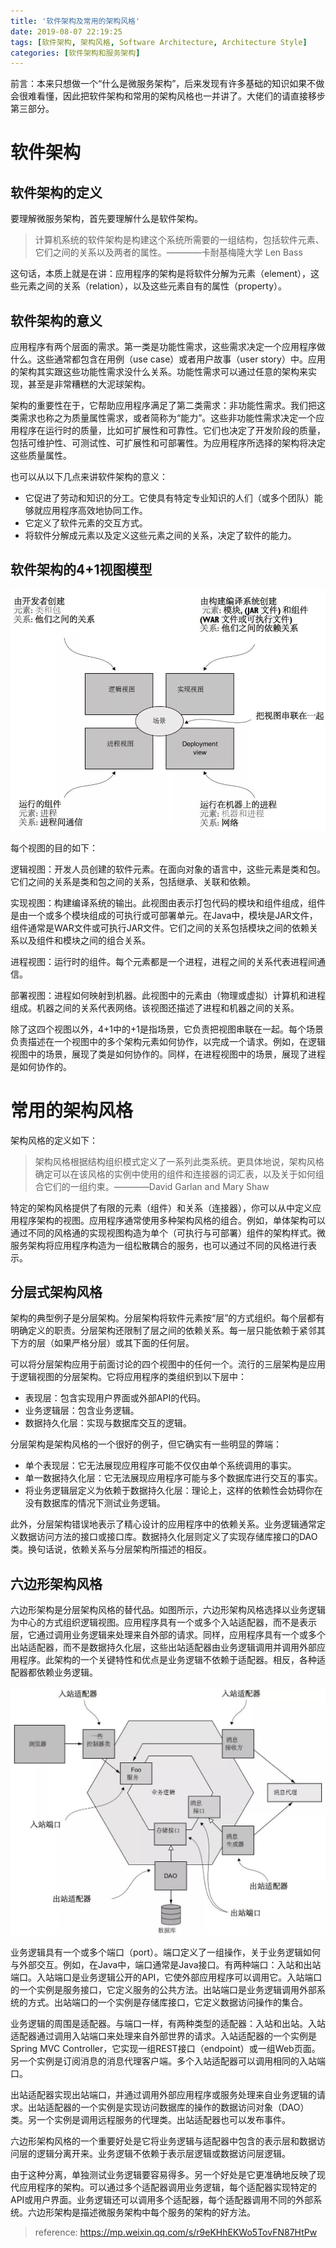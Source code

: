 ```yaml
---
title: '软件架构及常用的架构风格'
date: 2019-08-07 22:19:25
tags: [软件架构, 架构风格, Software Architecture, Architecture Style]
categories: [软件架构和服务架构]
---
```


前言：本来只想做一个“什么是微服务架构”，后来发现有许多基础的知识如果不做会很难看懂，因此把软件架构和常用的架构风格也一并讲了。大佬们的请直接移步第三部分。

# 软件架构

## 软件架构的定义

要理解微服务架构，首先要理解什么是软件架构。

> 计算机系统的软件架构是构建这个系统所需要的一组结构，包括软件元素、它们之间的关系以及两者的属性。————卡耐基梅隆大学 Len Bass

这句话，本质上就是在讲：应用程序的架构是将软件分解为元素（element），这些元素之间的关系（relation），以及这些元素自有的属性（property）。

## 软件架构的意义

应用程序有两个层面的需求。第一类是功能性需求，这些需求决定一个应用程序做什么。这些通常都包含在用例（use case）或者用户故事（user story）中。应用的架构其实跟这些功能性需求没什么关系。功能性需求可以通过任意的架构来实现，甚至是非常糟糕的大泥球架构。

架构的重要性在于，它帮助应用程序满足了第二类需求：非功能性需求。我们把这类需求也称之为质量属性需求，或者简称为“能力”。这些非功能性需求决定一个应用程序在运行时的质量，比如可扩展性和可靠性。它们也决定了开发阶段的质量，包括可维护性、可测试性、可扩展性和可部署性。为应用程序所选择的架构将决定这些质量属性。

也可以从以下几点来讲软件架构的意义：

- 它促进了劳动和知识的分工。它使具有特定专业知识的人们（或多个团队）能够就应用程序高效地协同工作。
- 它定义了软件元素的交互方式。
- 将软件分解成元素以及定义这些元素之间的关系，决定了软件的能力。

## 软件架构的4+1视图模型

![](https://raw.githubusercontent.com/imonce/imgs/master/20190807212744.png)

每个视图的目的如下：

逻辑视图：开发人员创建的软件元素。在面向对象的语言中，这些元素是类和包。它们之间的关系是类和包之间的关系，包括继承、关联和依赖。

实现视图：构建编译系统的输出。此视图由表示打包代码的模块和组件组成，组件是由一个或多个模块组成的可执行或可部署单元。在Java中，模块是JAR文件，组件通常是WAR文件或可执行JAR文件。它们之间的关系包括模块之间的依赖关系以及组件和模块之间的组合关系。

进程视图：运行时的组件。每个元素都是一个进程，进程之间的关系代表进程间通信。

部署视图：进程如何映射到机器。此视图中的元素由（物理或虚拟）计算机和进程组成。机器之间的关系代表网络。该视图还描述了进程和机器之间的关系。

除了这四个视图以外，4+1中的+1是指场景，它负责把视图串联在一起。每个场景负责描述在一个视图中的多个架构元素如何协作，以完成一个请求。例如，在逻辑视图中的场景，展现了类是如何协作的。同样，在进程视图中的场景，展现了进程是如何协作的。

# 常用的架构风格

架构风格的定义如下：

> 架构风格根据结构组织模式定义了一系列此类系统。更具体地说，架构风格确定可以在该风格的实例中使用的组件和连接器的词汇表，以及关于如何组合它们的一组约束。————David Garlan and Mary Shaw

特定的架构风格提供了有限的元素（组件）和关系（连接器），你可以从中定义应用程序架构的视图。应用程序通常使用多种架构风格的组合。例如，单体架构可以通过不同的风格通的实现视图构造为单个（可执行与可部署）组件的架构样式。微服务架构将应用程序构造为一组松散耦合的服务，也可以通过不同的风格进行表示。

## 分层式架构风格

架构的典型例子是分层架构。分层架构将软件元素按“层”的方式组织。每个层都有明确定义的职责。分层架构还限制了层之间的依赖关系。每一层只能依赖于紧邻其下方的层（如果严格分层）或其下面的任何层。

可以将分层架构应用于前面讨论的四个视图中的任何一个。流行的三层架构是应用于逻辑视图的分层架构。它将应用程序的类组织到以下层中：

- 表现层：包含实现用户界面或外部API的代码。
- 业务逻辑层：包含业务逻辑。
- 数据持久化层：实现与数据库交互的逻辑。

分层架构是架构风格的一个很好的例子，但它确实有一些明显的弊端：

- 单个表现层：它无法展现应用程序可能不仅仅由单个系统调用的事实。
- 单一数据持久化层：它无法展现应用程序可能与多个数据库进行交互的事实。
- 将业务逻辑层定义为依赖于数据持久化层：理论上，这样的依赖性会妨碍你在没有数据库的情况下测试业务逻辑。

此外，分层架构错误地表示了精心设计的应用程序中的依赖关系。业务逻辑通常定义数据访问方法的接口或接口库。数据持久化层则定义了实现存储库接口的DAO类。换句话说，依赖关系与分层架构所描述的相反。

## 六边形架构风格

六边形架构是分层架构风格的替代品。如图所示，六边形架构风格选择以业务逻辑为中心的方式组织逻辑视图。应用程序具有一个或多个入站适配器，而不是表示层，它通过调用业务逻辑来处理来自外部的请求。同样，应用程序具有一个或多个出站适配器，而不是数据持久化层，这些出站适配器由业务逻辑调用并调用外部应用程序。此架构的一个关键特性和优点是业务逻辑不依赖于适配器。相反，各种适配器都依赖业务逻辑。

![](https://raw.githubusercontent.com/imonce/imgs/master/20190807215342.png)

业务逻辑具有一个或多个端口（port）。端口定义了一组操作，关于业务逻辑如何与外部交互。例如，在Java中，端口通常是Java接口。有两种端口：入站和出站端口。入站端口是业务逻辑公开的API，它使外部应用程序可以调用它。入站端口的一个实例是服务接口，它定义服务的公共方法。出站端口是业务逻辑调用外部系统的方式。出站端口的一个实例是存储库接口，它定义数据访问操作的集合。

业务逻辑的周围是适配器。与端口一样，有两种类型的适配器：入站和出站。入站适配器通过调用入站端口来处理来自外部世界的请求。入站适配器的一个实例是Spring MVC Controller，它实现一组REST接口（endpoint）或一组Web页面。另一个实例是订阅消息的消息代理客户端。多个入站适配器可以调用相同的入站端口。

出站适配器实现出站端口，并通过调用外部应用程序或服务处理来自业务逻辑的请求。出站适配器的一个实例是实现访问数据库的操作的数据访问对象（DAO）类。另一个实例是调用远程服务的代理类。出站适配器也可以发布事件。

六边形架构风格的一个重要好处是它将业务逻辑与适配器中包含的表示层和数据访问层的逻辑分离开来。业务逻辑不依赖于表示层逻辑或数据访问层逻辑。

由于这种分离，单独测试业务逻辑要容易得多。另一个好处是它更准确地反映了现代应用程序的架构。可以通过多个适配器调用业务逻辑，每个适配器实现特定的API或用户界面。业务逻辑还可以调用多个适配器，每个适配器调用不同的外部系统。六边形架构是描述微服务架构中每个服务的架构的好方法。


> reference: 
> https://mp.weixin.qq.com/s/r9eKHhEKWo5TovFN87HtPw
